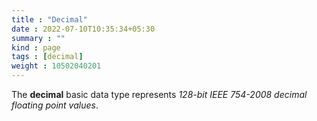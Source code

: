 ```yaml
---
title : "Decimal"
date : 2022-07-10T10:35:34+05:30
summary : ""
kind : page 
tags : [decimal]
weight : 10502040201
---
```


The **decimal** basic data type represents *128-bit IEEE 754-2008 decimal floating point values*.

<!--more-->
